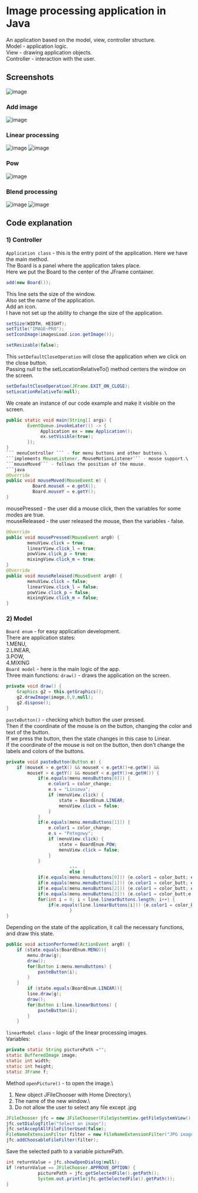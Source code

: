 # Image processing application in Java
An application based on the model, view, controller structure.\
Model - application logic.\
View - drawing application objects.\
Controller - interaction with the user.
## Screenshots
![image](https://user-images.githubusercontent.com/72127610/115123166-277b6b80-9fbc-11eb-8150-61464be19e00.png)
### Add image
![image](https://user-images.githubusercontent.com/72127610/115123184-395d0e80-9fbc-11eb-9965-4154552fcd08.png)
### Linear processing
![image](https://user-images.githubusercontent.com/72127610/115123172-2f3b1000-9fbc-11eb-91bd-ad40a00ceced.png)
![image](https://user-images.githubusercontent.com/72127610/115123178-33672d80-9fbc-11eb-80b6-04b4f783e0ac.png)
### Pow
![image](https://user-images.githubusercontent.com/72127610/115123192-41b54980-9fbc-11eb-8040-0e73ea87c9d6.png)
### Blend processing
![image](https://user-images.githubusercontent.com/72127610/115123201-4974ee00-9fbc-11eb-9d05-89bd42dfcf71.png)
![image](https://user-images.githubusercontent.com/72127610/115123210-4c6fde80-9fbc-11eb-9f5a-63fc7db69102.png)

## Code explanation
### 1) Controller
```Application class``` - this is the entry point of the application. Here we have the main method. \
The Board is a panel where the application takes place.\
Here we put the Board to the center of the JFrame container. 
```java   
add(new Board());
```
This line sets the size of the window.\
Also set the name of the application.\
Add an icon. \
I have not set up the ability to change the size of the application. 
```java   
setSize(WIDTH, HEIGHT); 
setTitle("IMAGE~PRO");
setIconImage(imagesLoad.icon.getImage());

setResizable(false);
```
This ```setDefaultCloseOperation``` will close the application when we click on the close button. \
Passing null to the setLocationRelativeTo() method centers the window on the screen.
``` java
setDefaultCloseOperation(JFrame.EXIT_ON_CLOSE);
setLocationRelativeTo(null);
```
We create an instance of our code example and make it visible on the screen. 
```java
public static void main(String[] args) {
        EventQueue.invokeLater(() -> {
             Application ex = new Application();
             ex.setVisible(true);
        });
}
``` menuController ``` - for menu buttons and other buttons.\
```implements MouseListener, MouseMotionListener``` - mouse support.\
```mouseMoved``` - follows the position of the mouse.
```java
@Override
public void mouseMoved(MouseEvent e) {
          Board.mouseX = e.getX();
          Board.mouseY = e.getY();
}
```
mousePressed - the user did a mouse click, then the variables for some modes are true.\
mouseReleased - the user released the mouse, then the variables - false.
```java
@Override
public void mousePressed(MouseEvent arg0) {
        menuView.click = true;
        linearView.click_l = true;
        powView.click_p = true;
        mixingView.click_m = true;
}
@Override
public void mouseReleased(MouseEvent arg0) {
        menuView.click = false;
        linearView.click_l = false;
        powView.click_p = false;
        mixingView.click_m = false;
}
```
### 2) Model
```Board enum``` - for easy application development.\
There are application states:\
1.MENU,\
2.LINEAR,\
3.POW,\
4.MIXING\
```Board model``` - here is the main logic of the app.\
Three main functions:
```draw()``` - draws the application on the screen.
```java
private void draw() {
	Graphics g2 = this.getGraphics();
	g2.drawImage(image,0,0,null);
	g2.dispose();
}
```
```pasteButton()``` - checking which button the user pressed.\
Then if the coordinate of the mouse is on the button, changing the color and text of the button.\
If we press the button, then the state changes in this case to Linear.\
If the coordinate of the mouse is not on the button, then don't change the labels and colors of the buttons.
```java
private void pasteButton(Button e) {
	if (mouseX > e.getX() && mouseX < e.getX()+e.getW() &&
		mouseY > e.getY() && mouseY < e.getY()+e.getH()) {
			if(e.equals(menu.menuButtons[0])) {
				e.color1 = color_change;
				e.s = "Liniowa";
				if (menuView.click) {
					state = BoardEnum.LINEAR;
					menuView.click = false;
				}
			}
			if(e.equals(menu.menuButtons[1])) {
				e.color1 = color_change;
				e.s = "Potegowy";
				if (menuView.click) {
					state = BoardEnum.POW;
					menuView.click = false;
				}
			}
                        ...
                        else {
			if(e.equals(menu.menuButtons[0])) {e.color1 = color_butt; e.s = "Linear";}
			if(e.equals(menu.menuButtons[1])) {e.color1 = color_butt; e.s = "Pow";}
			if(e.equals(menu.menuButtons[2])) {e.color1 = color_butt; e.s = "Blend";}
			if(e.equals(menu.menuButtons[3])) {e.color1 = color_butt;e.s = "Exit";}
			for(int i = 0; i < line.linearButtons.length; i++) {
				if(e.equals(line.linearButtons[i])) {e.color1 = color_butt;}
                        }
}
```
Depending on the state of the application, it call the necessary functions, and draw this state.
```java
public void actionPerformed(ActionEvent arg0) {
	if (state.equals(BoardEnum.MENU)){
		menu.draw(g);
		draw();
		for(Button i:menu.menuButtons) {
			pasteButton(i);
		}
	}
        if (state.equals(BoardEnum.LINEAR)){
		line.draw(g);
		draw();
		for(Button i:line.linearButtons) {
			pasteButton(i);
		}
	}
```
```linearModel class``` - logic of the linear processing images. \
Variables:
```java
private static String picturePath ="";
static BufferedImage image;
static int width;
static int height;
static JFrame f;
```
Method ```openPicture()``` - to open the image.\
1. New object JFileChooser with Home Directory.\
2. The name of the new window.\
3. Do not allow the user to select any file except .jpg
```java
JFileChooser jfc = new JFileChooser(FileSystemView.getFileSystemView().getHomeDirectory());
jfc.setDialogTitle("Select an image");
jfc.setAcceptAllFileFilterUsed(false);
FileNameExtensionFilter filter = new FileNameExtensionFilter("JPG images", "jpg");
jfc.addChoosableFileFilter(filter);
```
Save the selected path to a variable picturePath.
```java
int returnValue = jfc.showOpenDialog(null);
if (returnValue == JFileChooser.APPROVE_OPTION) {
            picturePath = jfc.getSelectedFile().getPath();
            System.out.println(jfc.getSelectedFile().getPath());
}
```
